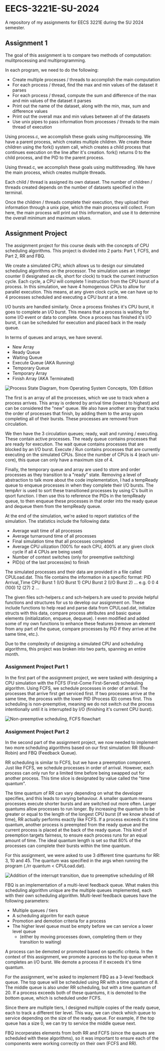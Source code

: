 # EECS-3221E-SU-2024
 A repository of my assignments for EECS 3221E during the SU 2024 semester.

## Assignment 1

The goal of this assignment is to compare two methods of computation: mulitprocessing and multiprogramming.

In each program, we need to do the following:
- Create multiple processes / threads to accomplish the main computation
- For each process / thread, find the max and min values of the dataset it parses
- For each process / thread, compute the sum and difference of the max and min values of the dataset it parses
- Print out the name of the dataset, along with the min, max, sum and difference values
- Print out the overall max and min values between all of the datasets
- Use unix pipes to pass information from processes / threads to the main thread of execution

Using process.c, we accomplish these goals using multiprocessing.  We have a parent process, which creates multiple children.  We create these children using the fork() system call, which creates a child process that continues execution on the line after it's creation.  fork() returns 0 to the child process, and the PID to the parent process.  

Using thread.c, we accomplish these goals using multithreading.  We have the main process, which creates multiple threads.

Each child / thread is assigned its own dataset.  The number of children / threads created depends on the number of datasets specified in the terminal.

Once the children / threads complete their execution, they upload their information through a unix pipe, which the main process will collect.  From here, the main process will print out this information, and use it to determine the overall minimum and maximum values.

## Assignment Project

The assignment project for this course deals with the concepts of CPU scheduling algorithms.  This project is divided into 2 parts: Part 1, FCFS, and Part 2, RR and FBQ.  

We create a simulated CPU, which allows us to design our simulated scheduling algorithms on the processor.  The simulation uses an integer counter (I designated as clk, short for clock) to track the current instruction cycle.  Each cycle, a CPU will complete 1 instruction from the CPU burst of a process.  In this simulation, we have 4 homogenous CPUs to allow for parallel execution.  This means, at any given clock cycle, we can have up to 4 processes scheduled and executing a CPU burst at a time.

I/O bursts are handled similarly.  Once a process finishes it's CPU burst, it goes to complete an I/O burst.  This means that a process is waiting for some I/O event or data to complete.  Once a process has finished it's I/O burst, it can be scheduled for execution and placed back in the ready queue.

In terms of queues and arrays, we have several.  
- New Array
- Ready Queue
- Waiting Queue
- Execute Queue (AKA Running)
- Temporary Queue
- Temporary Array
- Finish Array (AKA Terminated)

![Process State Diagram, from Operating System Concepts, 10th Edition](README_resources/CPU_scheduling_diagram.png)

The first is an array of all the processes, which we use to track when a process arrives.  This array is ordered by arrival time (lowest to highest) and can be considered the "new" queue.  We also have another array that tracks the order of processes that finish, by adding them to the array upon completing all of their bursts.  These processes are removed from circulation.

We then have the 3 circulation queues; ready, wait and running / executing.  These contain active processes.  The ready queue contains processes that are ready for execution.  The wait queue contains processes that are blocked by an I/O burst.  Execute / Run contains processes that are currently executing on the simulated CPUs.  Since the number of CPUs is 4 (each uni-core), this queue can only have a maximum size of 4.

Finally, the temporary queue and array are used to store and order processes as they transition to a "ready" state.  Removing a level of abstraction to talk more about the code implementation, I had a tempReady queue to enqueue processes in when they complete their I/O bursts.  The tempArr is used to sort these transitioned processes by using C's built in qsort function.  I then use this to reference the PIDs in the tempReady queue, to then enqueue these processes in that order into the ready queue and dequeue them from the tempReady queue.

At the end of the simulation, we're asked to report statistics of the simulation.  The statistics include the following data:
- Average wait time of all processes
- Average turnaround time of all processes
- Final simulation time that all processes completed
- Average CPU uilization (100% for each CPU, 400% at any given clock cycle if all 4 CPUs are being used)
- Number of context switches (only for preemptive switching)
- PID(s) of the last process(es) to finish

The simulated processes and their data are provided in a file called CPULoad.dat.  This file contains the information in a specific format:
    PID   Arrival_Time   CPU Burst 1   (I/O Burst 1)   CPU Burst 2   (I/O Burst 2) ...
    e.g. 0 0 4 (100) 12 (27) 2 ...

The given files sch-helpers.c and sch-helpers.h are used to provide helpful functions and structures for us to develop our assignment on.  These include functions to help read and parse data from CPULoad.dat, initialize structs with this data, compare process attributes and basic queue elements (initialization, enqueue, dequeue).  I even modified and added some of my own functions to enhance these features (remove an element from any part of the queue, compare processes by PID if they arrive at the same time, etc.).

Due to the complexity of designing a simulated CPU and scheduling algorithms, this project was broken into two parts, spanning an entire month.

### Assignment Project Part 1

In the first part of the assignment project, we were tasked with designing a CPU simulation with the FCFS (First-Come First-Served) scheduling
algorithm.  Using FCFS, we schedule processes in order of arrival.  The processes that arrive first get serviced first.  If two processes arrive at the same time, the process with the lower PID (Process ID) comes first.  This scheduling is non-preemptive, meaning we do not switch out the process intentionally until it is interrupted by I/O (finishing it's current CPU burst).

![Non-preemptive scheduling, FCFS flowchart](README_resources/FCFS_scheduling_diagram.png)

### Assignment Project Part 2

In the second part of the assignment project, we now needed to implement two more scheduling algorithms based on our first simulation: RR (Round-Robin) and FBQ (Feedback Queue).  

RR scheduling is similar to FCFS, but we have a preemption component.  Just like FCFS, we schedule processes in order of arrival.  However, each process can only run for a limited time before being swapped out for another process.  This time slice is designated by value called the "time quantum".  

The time quantum of RR can vary depending on what the developer specifies, and this leads to varying behaviour.  A smaller quantum means processes execute shorter bursts and are switched out more often.  Larger quantums allow processes to run longer.  By increasing the quantum to be greater or equal to the length of the longest CPU burst (if we know ahead of time), RR actually performs exactly like FCFS.  If a process exceeds it's time quantum, another process is preempted from the ready queue and the current process is placed at the back of the ready queue.  This kind of preemption targets fairness, to ensure each process runs for an equal amount of time.  The ideal quantum length is set so that 80% of the processes can complete their bursts within the time quantum.  

For this assignment, we were asked to use 3 different time quantums for RR: 3, 10 and 45.  The quantum was specified in the args when running the program (./rr quantum < CPULoad.dat).

![Addition of the interrupt transition, due to preemptive scheduling of RR](README_resources/RR_scheduling_diagram.png)

FBQ is an implementation of a multi-level feedback queue.  What makes this scheduling algorithm unique are the multiple queues implemented, each with their own scheduling algorithm.  Multi-level feedback queues have the following parameters:
- Multiple queues / tiers
- A scheduling algoritm for each queue
- Promotion and demotion criteria for a process
- The higher level queue must be empty before we can service a lower level queue 
    - (either by moving processes down, completing them or they transition to waiting)

A process can be demoted or promoted based on specific criteria.  In the context of this assignment, we promote a process to the top queue when it completes an I/O burst.  We demote a process if it exceeds it's time quantum.

For the assignment, we're asked to implement FBQ as a 3-level feedback queue.  The top queue will be scheduled using RR with a time quantum of 8.  The middle queue is also under RR scheduling, but with a time quantum of 20.  If a process exceeds both of these quantums, it is demoted to the bottom queue, which is scheduled under FCFS.

Since there are multiple tiers, I designed multiple copies of the ready queue, each to track a different tier level.  This way, we can check which queue to service depending on the size of the ready queue.  For example, if the top queue has a size 0, we can try to service the middle queue next.

FBQ incorperates elements from both RR and FCFS (since the queues are scheduled with these algorithms), so it was important to ensure each of the components were working correctly on their own (FCFS and RR).